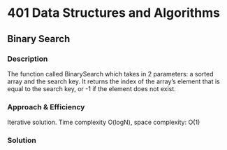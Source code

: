 # 401 Data Structures and Algorithms
## Binary Search
### Description
The function called BinarySearch which takes in 2 parameters: a sorted array and the search key. It returns the index of the array’s element that is equal to the search key, or -1 if the element does not exist.
### Approach & Efficiency
Iterative solution. Time complexity O(logN), space complexity: O(1)
### Solution

